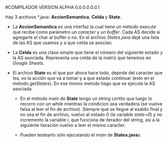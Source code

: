 #COMPILADOR VERSION ALPHA 0.0.0.0.0.0.1

Hay 3 archivos *.java: **AccionSemantica**, **Celda** y **State**.

- La **AccionSemantica** es una interfaz la cual tiene un método execute que recibe como parámetro un _caracter_ y un _buffer_. Cada AS decide si agregarle el char al buffer o no. En el archivo _States.java_ dejé una lista de las AS que usamos y a que celda se asocian.

- La **Celda** es una clase simple que tiene el número del siguiente estado y la AS asociada. Representa una celda de la matriz que tenemos en _Google Sheets_.

- El archivo **State** es el que por ahora hace todo, depnde del caracter que lea, es la acción que va a tomar y a que estado continuar (esto en el metodo _getStates_). En ese mismo metodo hago que se ejecute la AS asociada.

    - En el método _main_ de **State** tengo un string cortito que luego lo recorro con un while mientras la condicion sea verdadera (se vuelve falsa al leer el fin de archivo). 
    Siempre que se llegue al esatdo final y no sea el fin de archivo, vuelvo al estado 0 (la variable _state=0_) y no incremento la variable _i_, que funciona de iterador del string, así a la siguiente iteración vuelvo a leer el mismo caracter. 

    - Pueden testearlo sólo ejecutando el _main_ de **States.java**s